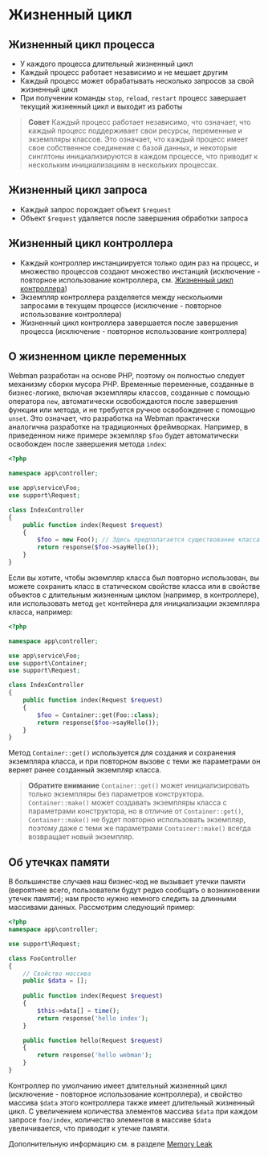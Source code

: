 # Жизненный цикл

## Жизненный цикл процесса
- У каждого процесса длительный жизненный цикл
- Каждый процесс работает независимо и не мешает другим
- Каждый процесс может обрабатывать несколько запросов за свой жизненный цикл
- При получении команды `stop`, `reload`, `restart` процесс завершает текущий жизненный цикл и выходит из работы

> **Совет**
> Каждый процесс работает независимо, что означает, что каждый процесс поддерживает свои ресурсы, переменные и экземпляры классов. Это означает, что каждый процесс имеет свое собственное соединение с базой данных, и некоторые синглтоны инициализируются в каждом процессе, что приводит к нескольким инициализациям в нескольких процессах.

## Жизненный цикл запроса
- Каждый запрос порождает объект `$request`
- Объект `$request` удаляется после завершения обработки запроса

## Жизненный цикл контроллера
- Каждый контроллер инстанциируется только один раз на процесс, и множество процессов создают множество инстанций (исключение - повторное использование контроллера, см. [Жизненный цикл контроллера](https://www.workerman.net/doc/webman/controller.html#%E7%94%9F%E5%91%BD%E5%91%A8%E6%9C%9F))
- Экземпляр контроллера разделяется между несколькими запросами в текущем процессе (исключение - повторное использование контроллера)
- Жизненный цикл контроллера завершается после завершения процесса (исключение - повторное использование контроллера)

## О жизненном цикле переменных
Webman разработан на основе PHP, поэтому он полностью следует механизму сборки мусора PHP. Временные переменные, созданные в бизнес-логике, включая экземпляры классов, созданные с помощью оператора `new`, автоматически освобождаются после завершения функции или метода, и не требуется ручное освобождение с помощью `unset`. Это означает, что разработка на Webman практически аналогична разработке на традиционных фреймворках. Например, в приведенном ниже примере экземпляр `$foo` будет автоматически освобожден после завершения метода `index`:

```php
<?php

namespace app\controller;

use app\service\Foo;
use support\Request;

class IndexController
{
    public function index(Request $request)
    {
        $foo = new Foo(); // Здесь предполагается существование класса Foo
        return response($foo->sayHello());
    }
}
```
Если вы хотите, чтобы экземпляр класса был повторно использован, вы можете сохранить класс в статическом свойстве класса или в свойстве объектов с длительным жизненным циклом (например, в контроллере), или использовать метод `get` контейнера для инициализации экземпляра класса, например:

```php
<?php

namespace app\controller;

use app\service\Foo;
use support\Container;
use support\Request;

class IndexController
{
    public function index(Request $request)
    {
        $foo = Container::get(Foo::class);
        return response($foo->sayHello());
    }
}
```
Метод `Container::get()` используется для создания и сохранения экземпляра класса, и при повторном вызове с теми же параметрами он вернет ранее созданный экземпляр класса.

> **Обратите внимание**
> `Container::get()` может инициализировать только экземпляры без параметров конструктора. `Container::make()` может создавать экземпляры класса с параметрами конструктора, но в отличие от `Container::get()`, `Container::make()` не будет повторно использовать экземпляр, поэтому даже с теми же параметрами `Container::make()` всегда возвращает новый экземпляр.

## Об утечках памяти
В большинстве случаев наш бизнес-код не вызывает утечки памяти (вероятнее всего, пользователи будут редко сообщать о возникновении утечек памяти); нам просто нужно немного следить за длинными массивами данных. Рассмотрим следующий пример:

```php
<?php
namespace app\controller;

use support\Request;

class FooController
{
    // Свойство массива
    public $data = [];
    
    public function index(Request $request)
    {
        $this->data[] = time();
        return response('hello index');
    }

    public function hello(Request $request)
    {
        return response('hello webman');
    }
}
```
Контроллер по умолчанию имеет длительный жизненный цикл (исключение - повторное использование контроллера), и свойство массива `$data` этого контроллера также имеет длительный жизненный цикл. С увеличением количества элементов массива `$data` при каждом запросе `foo/index`, количество элементов в массиве `$data` увеличивается, что приводит к утечке памяти.

Дополнительную информацию см. в разделе [Memory Leak](./memory-leak.md)
